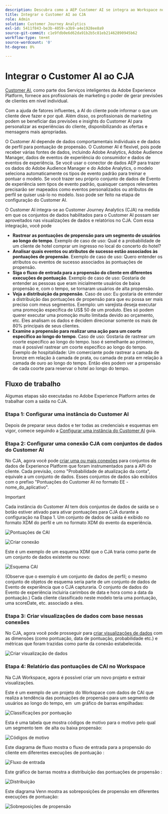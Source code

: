 ```yaml
---
description: Descubra como a AEP Customer AI se integra ao Workspace no CJA.
title: Integrar o Customer AI ao CJA
role: Admin
solution: Customer Journey Analytics
exl-id: 5411f843-be3b-4059-a3b9-a4e1928ee8a9
source-git-commit: c1e9fdb0e6d62da91b2b5c81eb21462890945b62
workflow-type: tm+mt
source-wordcount: '0'
ht-degree: 0%

---
```


# Integrar o Customer AI ao CJA

[Customer AI](https://experienceleague.adobe.com/docs/experience-platform/intelligent-services/customer-ai/overview.html?lang=en), como parte dos Serviços inteligentes da Adobe Experience Platform, fornece aos profissionais de marketing o poder de gerar previsões de clientes em nível individual.

Com a ajuda de fatores influentes, a AI do cliente pode informar o que um cliente deve fazer e por quê. Além disso, os profissionais de marketing podem se beneficiar das previsões e insights do Customer AI para personalizar as experiências do cliente, disponibilizando as ofertas e mensagens mais apropriadas.

O Customer AI depende de dados comportamentais individuais e de dados de perfil para pontuação de propensão. O Customer AI é flexível, pois pode receber várias fontes de dados, incluindo Adobe Analytics, Adobe Audience Manager, dados de eventos de experiência do consumidor e dados de eventos de experiência. Se você usar o conector de dados AEP para trazer os dados do Adobe Audience Manager e do Adobe Analytics, o modelo seleciona automaticamente os tipos de evento padrão para treinar e pontuar o modelo. Se você trazer seu próprio conjunto de dados de Evento de experiência sem tipos de evento padrão, quaisquer campos relevantes precisarão ser mapeados como eventos personalizados ou atributos de perfil se quiser usá-lo no modelo. Isso pode ser feito na etapa de configuração do Customer AI. &#x200B;

O Customer AI integra-se ao Customer Journey Analytics (CJA) na medida em que os conjuntos de dados habilitados para o Customer AI possam ser aproveitados nas visualizações de dados e relatórios no CJA. Com essa integração, você pode

* **Rastrear as pontuações de propensão para um segmento de usuários ao longo do tempo**. Exemplo de caso de uso: Qual é a probabilidade de um cliente de hotel comprar um ingresso no local do concerto do hotel?
* **Analisar quais eventos ou atributos de sucesso estão associados às pontuações de propensão**. &#x200B;Exemplo de caso de uso: Quero entender os atributos ou eventos de sucesso associados às pontuações de propensão.
* **Siga o fluxo de entrada para a propensão do cliente em diferentes execuções de pontuação**. Exemplo de caso de uso: Gostaria de entender as pessoas que eram inicialmente usuários de baixa propensão e, com o tempo, se tornaram usuários de alta propensão. &#x200B;
* **Veja a distribuição da propensão**. Caso de uso: Eu gostaria de entender a distribuição das pontuações de propensão para que eu possa ser mais preciso com meus segmentos. &#x200B;Exemplo: um varejista deseja executar uma promoção específica de US$ 50 de um produto.  Eles só podem querer executar uma promoção muito limitada devido ao orçamento, etc. Eles analisam os dados e decidem direcionar somente os mais de 80% &#x200B; principais de seus clientes.
* **Examine a propensão para realizar uma ação para um coorte específico ao longo do tempo**. Caso de uso: Gostaria de rastrear um coorte específico ao longo do tempo. Isso é semelhante ao primeiro, mas é possível rastrear um coorte específico ao longo do tempo. &#x200B; Exemplo de hospitalidade: Um comerciante pode rastrear a camada de bronze em relação à camada de prata, ou camada de prata em relação à camada de ouro ao longo do tempo. Então eles podem ver a propensão de cada coorte para reservar o hotel ao longo do tempo. &#x200B;

## Fluxo de trabalho

Algumas etapas são executadas no Adobe Experience Platform antes de trabalhar com a saída no CJA.

### Etapa 1: Configurar uma instância do Customer AI

Depois de preparar seus dados e ter todas as credenciais e esquemas em vigor, comece seguindo a [Configurar uma instância do Customer AI](https://experienceleague.adobe.com/docs/experience-platform/intelligent-services/customer-ai/user-guide/configure.html?lang=en) guia.

### Etapa 2: Configurar uma conexão CJA com conjuntos de dados do Customer AI

No CJA, agora você pode [criar uma ou mais conexões](/help/connections/create-connection.md) para conjuntos de dados de Experience Platform que foram instrumentados para a API do cliente. Cada previsão, como &quot;Probabilidade de atualização da conta&quot;, equivale a um conjunto de dados. Esses conjuntos de dados são exibidos com o prefixo &quot;Pontuações do Customer AI no formato EE - nome_do_aplicativo&quot;.

>[!IMPORTANT]
>
>Cada instância do Customer AI tem dois conjuntos de dados de saída se o botão estiver ativado para ativar pontuações para CJA durante a configuração na Etapa 1. Um conjunto de dados de saída é exibido no formato XDM do perfil e um no formato XDM do evento da experiência.

![Pontuações de CAI](assets/cai-scores.png)

![Criar conexão](assets/create-conn.png)

Este é um exemplo de um esquema XDM que o CJA traria como parte de um conjunto de dados existente ou novo:

![Esquema CAI](assets/cai-schema.png)

(Observe que o exemplo é um conjunto de dados de perfil; o mesmo conjunto de objetos de esquema seria parte de um conjunto de dados de Evento de experiência que o CJA capturaria. O conjunto de dados do Evento de experiência incluiria carimbos de data e hora como a data da pontuação.) Cada cliente classificado neste modelo teria uma pontuação, uma scoreDate, etc. associado a eles.

### Etapa 3: Criar visualizações de dados com base nessas conexões

No CJA, agora você pode prosseguir para [criar visualizações de dados](/help/data-views/create-dataview.md) com as dimensões (como pontuação, data de pontuação, probabilidade etc.) e métricas que foram trazidas como parte da conexão estabelecida.

![Criar visualização de dados](assets/create-dataview.png)

### Etapa 4: Relatório das pontuações de CAI no Workspace

Na CJA Workspace, agora é possível criar um novo projeto e extrair visualizações.

Este é um exemplo de um projeto do Workspace com dados de CAI que realiza a tendência das pontuações de propensão para um segmento de usuários ao longo do tempo, em &#x200B; um gráfico de barras empilhadas:

![Classificações por pontuação](assets/workspace-scores.png)

Esta é uma tabela que mostra códigos de motivo para o motivo pelo qual um segmento tem &#x200B; de alta ou baixa propensão:

![Códigos de motivo](assets/reason-codes.png)

Este diagrama de fluxo mostra o fluxo de entrada para a propensão do cliente em diferentes execuções de pontuação &#x200B;:

![Fluxo de entrada](assets/flow.png)

Este gráfico de barras mostra a distribuição das pontuações de propensão &#x200B;:

![Distribuição](assets/distribution.png)

Este diagrama Venn mostra as sobreposições de propensão em diferentes execuções de pontuação:

![Sobreposições de propensão](assets/venn.png)
